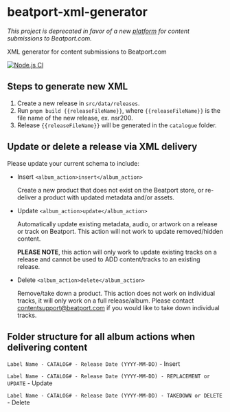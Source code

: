 # beatport-xml-generator

*This project is deprecated in favor of a new [platform](https://beatport.ampsuite.com/) for content submissions to Beatport.com.*

XML generator for content submissions to Beatport.com

[![Node.js CI](https://github.com/ltodorov/beatport-xml-generator/actions/workflows/node.js.yml/badge.svg)](https://github.com/ltodorov/beatport-xml-generator/actions/workflows/node.js.yml)

## Steps to generate new XML
1. Create a new release in `src/data/releases`.
2. Run `pnpm build {{releaseFileName}}`, where `{{releaseFileName}}` is the file name of the new release, ex. nsr200.
3. Release `{{releaseFileName}}` will be generated in the `catalogue` folder.

## Update or delete a release via XML delivery
Please update your current schema to include:

* Insert ```<album_action>insert</album_action>```

    Create a new product that does not exist on the Beatport store, or re-deliver a product with updated metadata and/or assets.

* Update ```<album_action>update</album_action>```

    Automatically update existing metadata, audio, or artwork on a release or track on Beatport. This action will not work to update removed/hidden content.

    **PLEASE NOTE**, this action will only work to update existing tracks on a release and cannot be used to ADD content/tracks to an existing release.

* Delete ```<album_action>delete</album_action>```

    Remove/take down a product. This action does not work on individual tracks, it will only work on a full release/album. Please contact contentsupport@beatport.com if you would like to take down individual tracks.

## Folder structure for all album actions when delivering content

```Label Name - CATALOG# - Release Date (YYYY-MM-DD)``` - Insert

```Label Name - CATALOG# - Release Date (YYYY-MM-DD) - REPLACEMENT or UPDATE``` - Update

```Label Name - CATALOG# - Release Date (YYYY-MM-DD) - TAKEDOWN or DELETE``` - Delete

